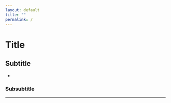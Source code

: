 ```yaml
---
layout: default
title: ""
permalink: /
---
```


# Title

## Subtitle

- [](/MDR_Guideline//md_sites/clinicalevaluation_.html)


### Subsubtitle


---


